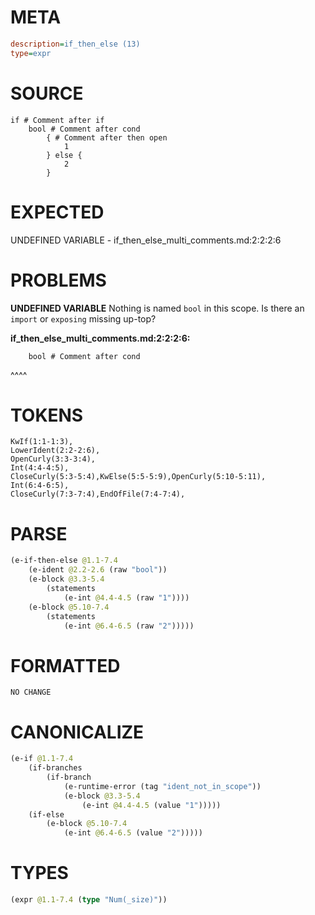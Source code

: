 # META
~~~ini
description=if_then_else (13)
type=expr
~~~
# SOURCE
~~~roc
if # Comment after if
	bool # Comment after cond
		{ # Comment after then open
			1
		} else {
			2
		}
~~~
# EXPECTED
UNDEFINED VARIABLE - if_then_else_multi_comments.md:2:2:2:6
# PROBLEMS
**UNDEFINED VARIABLE**
Nothing is named `bool` in this scope.
Is there an `import` or `exposing` missing up-top?

**if_then_else_multi_comments.md:2:2:2:6:**
```roc
	bool # Comment after cond
```
 ^^^^


# TOKENS
~~~zig
KwIf(1:1-1:3),
LowerIdent(2:2-2:6),
OpenCurly(3:3-3:4),
Int(4:4-4:5),
CloseCurly(5:3-5:4),KwElse(5:5-5:9),OpenCurly(5:10-5:11),
Int(6:4-6:5),
CloseCurly(7:3-7:4),EndOfFile(7:4-7:4),
~~~
# PARSE
~~~clojure
(e-if-then-else @1.1-7.4
	(e-ident @2.2-2.6 (raw "bool"))
	(e-block @3.3-5.4
		(statements
			(e-int @4.4-4.5 (raw "1"))))
	(e-block @5.10-7.4
		(statements
			(e-int @6.4-6.5 (raw "2")))))
~~~
# FORMATTED
~~~roc
NO CHANGE
~~~
# CANONICALIZE
~~~clojure
(e-if @1.1-7.4
	(if-branches
		(if-branch
			(e-runtime-error (tag "ident_not_in_scope"))
			(e-block @3.3-5.4
				(e-int @4.4-4.5 (value "1")))))
	(if-else
		(e-block @5.10-7.4
			(e-int @6.4-6.5 (value "2")))))
~~~
# TYPES
~~~clojure
(expr @1.1-7.4 (type "Num(_size)"))
~~~
